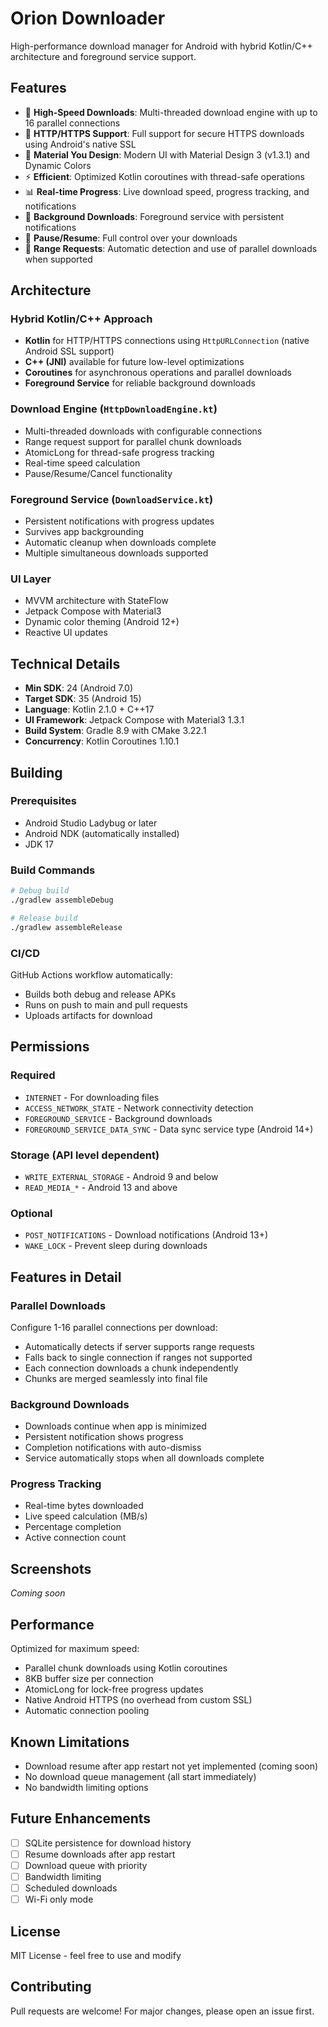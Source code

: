 # Orion Downloader

High-performance download manager for Android with hybrid Kotlin/C++ architecture and foreground service support.

## Features

- 🚀 **High-Speed Downloads**: Multi-threaded download engine with up to 16 parallel connections
- 🔐 **HTTP/HTTPS Support**: Full support for secure HTTPS downloads using Android's native SSL
- 🎨 **Material You Design**: Modern UI with Material Design 3 (v1.3.1) and Dynamic Colors
- ⚡ **Efficient**: Optimized Kotlin coroutines with thread-safe operations
- 📊 **Real-time Progress**: Live download speed, progress tracking, and notifications
- 🔔 **Background Downloads**: Foreground service with persistent notifications
- 🔄 **Pause/Resume**: Full control over your downloads
- 🎯 **Range Requests**: Automatic detection and use of parallel downloads when supported

## Architecture

### Hybrid Kotlin/C++ Approach
- **Kotlin** for HTTP/HTTPS connections using `HttpURLConnection` (native Android SSL support)
- **C++ (JNI)** available for future low-level optimizations
- **Coroutines** for asynchronous operations and parallel downloads
- **Foreground Service** for reliable background downloads

### Download Engine (`HttpDownloadEngine.kt`)
- Multi-threaded downloads with configurable connections
- Range request support for parallel chunk downloads
- AtomicLong for thread-safe progress tracking
- Real-time speed calculation
- Pause/Resume/Cancel functionality

### Foreground Service (`DownloadService.kt`)
- Persistent notifications with progress updates
- Survives app backgrounding
- Automatic cleanup when downloads complete
- Multiple simultaneous downloads supported

### UI Layer
- MVVM architecture with StateFlow
- Jetpack Compose with Material3
- Dynamic color theming (Android 12+)
- Reactive UI updates

## Technical Details

- **Min SDK**: 24 (Android 7.0)
- **Target SDK**: 35 (Android 15)
- **Language**: Kotlin 2.1.0 + C++17
- **UI Framework**: Jetpack Compose with Material3 1.3.1
- **Build System**: Gradle 8.9 with CMake 3.22.1
- **Concurrency**: Kotlin Coroutines 1.10.1

## Building

### Prerequisites
- Android Studio Ladybug or later
- Android NDK (automatically installed)
- JDK 17

### Build Commands

```bash
# Debug build
./gradlew assembleDebug

# Release build
./gradlew assembleRelease
```

### CI/CD

GitHub Actions workflow automatically:
- Builds both debug and release APKs
- Runs on push to main and pull requests
- Uploads artifacts for download

## Permissions

### Required
- `INTERNET` - For downloading files
- `ACCESS_NETWORK_STATE` - Network connectivity detection
- `FOREGROUND_SERVICE` - Background downloads
- `FOREGROUND_SERVICE_DATA_SYNC` - Data sync service type (Android 14+)

### Storage (API level dependent)
- `WRITE_EXTERNAL_STORAGE` - Android 9 and below
- `READ_MEDIA_*` - Android 13 and above

### Optional
- `POST_NOTIFICATIONS` - Download notifications (Android 13+)
- `WAKE_LOCK` - Prevent sleep during downloads

## Features in Detail

### Parallel Downloads
Configure 1-16 parallel connections per download:
- Automatically detects if server supports range requests
- Falls back to single connection if ranges not supported
- Each connection downloads a chunk independently
- Chunks are merged seamlessly into final file

### Background Downloads
- Downloads continue when app is minimized
- Persistent notification shows progress
- Completion notifications with auto-dismiss
- Service automatically stops when all downloads complete

### Progress Tracking
- Real-time bytes downloaded
- Live speed calculation (MB/s)
- Percentage completion
- Active connection count

## Screenshots

*Coming soon*

## Performance

Optimized for maximum speed:
- Parallel chunk downloads using Kotlin coroutines
- 8KB buffer size per connection
- AtomicLong for lock-free progress updates
- Native Android HTTPS (no overhead from custom SSL)
- Automatic connection pooling

## Known Limitations

- Download resume after app restart not yet implemented (coming soon)
- No download queue management (all start immediately)
- No bandwidth limiting options

## Future Enhancements

- [ ] SQLite persistence for download history
- [ ] Resume downloads after app restart
- [ ] Download queue with priority
- [ ] Bandwidth limiting
- [ ] Scheduled downloads
- [ ] Wi-Fi only mode

## License

MIT License - feel free to use and modify

## Contributing

Pull requests are welcome! For major changes, please open an issue first.
